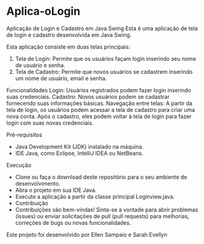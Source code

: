 # Aplica-oLogin
Aplicação de Login e Cadastro em Java Swing
Esta é uma aplicação de tela de login e cadastro desenvolvida em Java Swing.

Esta aplicação consiste em duas telas principais:

1. Tela de Login: Permite que os usuários façam login inserindo seu nome de usuário e senha.
2. Tela de Cadastro: Permite que novos usuários se cadastrem inserindo um nome de usuário, email e senha.

Funcionalidades
Login: Usuários registrados podem fazer login inserindo suas credenciais.
Cadastro: Novos usuários podem se cadastrar fornecendo suas informações básicas.
Navegação entre telas: A partir da tela de login, os usuários podem acessar a tela de cadastro para criar uma nova conta. Após o cadastro, eles podem voltar à tela de login para fazer login com suas novas credenciais.

Pré-requisitos
- Java Development Kit (JDK) instalado na máquina.
- IDE Java, como Eclipse, IntelliJ IDEA ou NetBeans.
  
Execução
- Clone ou faça o download deste repositório para o seu ambiente de desenvolvimento.
- Abra o projeto em sua IDE Java.
- Execute a aplicação a partir da classe principal Loginview.java.
- Contribuição
- Contribuições são bem-vindas! Sinta-se à vontade para abrir problemas (issues) ou enviar solicitações de pull (pull requests) para melhorias, correções de bugs ou novas funcionalidades.
 
Este projeto foi desenvolvido por Ellen Sampaio e Sarah Evellyn
